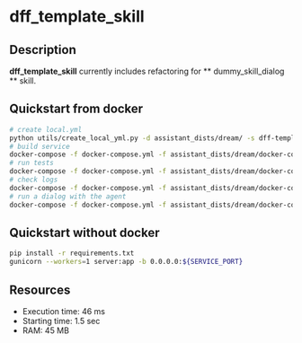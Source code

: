 # dff_template_skill

## Description

**dff_template_skill** currently includes refactoring for  ** dummy_skill_dialog ** skill.

## Quickstart from docker

```bash
# create local.yml
python utils/create_local_yml.py -d assistant_dists/dream/ -s dff-template-skill
# build service
docker-compose -f docker-compose.yml -f assistant_dists/dream/docker-compose.override.yml -f assistant_dists/dream/local.yml up -d --build dff-template-skill
# run tests
docker-compose -f docker-compose.yml -f assistant_dists/dream/docker-compose.override.yml -f assistant_dists/dream/local.yml exec dff-template-skill bash test.sh
# check logs
docker-compose -f docker-compose.yml -f assistant_dists/dream/docker-compose.override.yml -f assistant_dists/dream/local.yml logs -f dff-template-skill
# run a dialog with the agent
docker-compose -f docker-compose.yml -f assistant_dists/dream/docker-compose.override.yml -f assistant_dists/dream/local.yml exec agent python -m deeppavlov_agent.run
```

## Quickstart without docker

```bash
pip install -r requirements.txt
gunicorn --workers=1 server:app -b 0.0.0.0:${SERVICE_PORT}
```

## Resources

* Execution time: 46 ms
* Starting time: 1.5 sec
* RAM: 45 MB